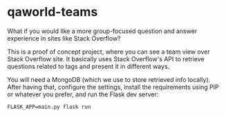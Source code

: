# qaworld-teams
What if you would like a more group-focused question and answer experience in sites like Stack Overflow?

This is a proof of concept project, where you can see a team view over Stack Overflow site. It basically uses Stack Overflow's API to retrieve questions related to tags and present it in different ways.

You will need a MongoDB (which we use to store retrieved info locally). After having that, configure the settings, install the requirements using PIP or whatever you prefer, and run the Flask dev server: 

    FLASK_APP=main.py flask run
